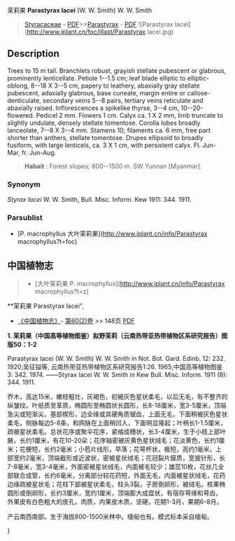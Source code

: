 茉莉果 **Parastyrax lacei** (W. W. Smith) W. W. Smith

> [Styracaceae](http://www.iplant.cn/info/Styracaceae?t=foc) - [PDF](http://www.iplant.cn/foc/pdf/Styracaceae.pdf)>>[Parastyrax](http://www.iplant.cn/info/Parastyrax?t=foc) - [PDF](http://www.iplant.cn/foc/pdf/Parastyrax.pdf)
![Parastyrax lacei](http://www.iplant.cn/foc/illast/Parastyrax lacei.jpg)

## Description

Trees to 15 m tall. Branchlets robust, grayish stellate pubescent or glabrous, prominently lenticellate. Petiole 1--1.5 cm; leaf blade elliptic to elliptic-oblong, 8--18 X 3--5 cm, papery to leathery, abaxially gray stellate pubescent, adaxially glabrous, base cuneate, margin entire or callose-denticulate, secondary veins 5--8 pairs, tertiary veins reticulate and abaxially raised. Inflorescences a spikelike thyrse, 3--4 cm, 10--20-flowered. Pedicel 2 mm. Flowers 1 cm. Calyx ca. 1 X 2 mm, limb truncate to slightly undulate, densely stellate tomentose. Corolla lobes broadly lanceolate, 7--8 X 3--4 mm. Stamens 10; filaments ca. 6 mm, free part shorter than anthers, stellate tomentose. Drupes ellipsoid to broadly fusiform, with large lenticels, ca. 3 X 1 cm, with persistent calyx. Fl. Jun-Mar, fr. Jun-Aug.

> **Habait** : 
> Forest slopes; 800--1500 m. SW Yunnan [Myanmar].

### Synonym
*Styrax lacei* W. W. Smith, Bull. Misc. Inform. Kew 1911: 344. 1911.

### Parsublist

* [P.  macrophyllus  大叶茉莉果](http://www.iplant.cn/info/Parastyrax macrophyllus?t=foc)

## 中国植物志

> * [大叶茉莉果  P.  macrophyllus](http://www.iplant.cn/info/Parastyrax macrophyllus?t=z)

**茉莉果 Parastyrax lacei",

* [《中国植物志》](http://www.iplant.cn/frps)- [第60(2)卷](http://www.iplant.cn/frps/vol/60(2)) >> 148页 [PDF](http://www.iplant.cn/frps/pdf/60(2)/148.PDF)

**1. 茉莉果（中国高等植物图鉴）拟野茉莉（云南热带亚热带植物区系研究报告）图版50：1-2**

Parastyrax lacei (W. W. Smith) W. W. Smith in Not. Bot. Gard. Edinb. 12: 232. 1920;吴征镒等, 云南热带亚热带植物区系研究报告1:26. 1965;中国高等植物图鉴3: 342. 1974. ——Styrax lacei W. W. Smith in Kew Bull. Misc. Inform. 1911 (8): 344. 1911.

乔木，高达15米，嫩枝粗壮，灰褐色，初被灰色星状柔毛，以后无毛，有不整齐的纵皱纹。叶纸质至革质，椭圆形至椭圆状长圆形，长8-18厘米，宽3-5厘米，顶端急尖或短渐尖，基部楔形，边全缘或具硬角质锯齿，上面无毛，下面稍被灰色星状柔毛，侧脉每边5-8条，和网脉在上面稍凹入，下面明显隆起；叶柄长1-1.5厘米，疏被星状柔毛。总状花序或聚伞花序，紧缩成穗状，长3-4厘米，生于小枝上部叶腋，长约1厘米，有花10-20朵；花序轴密被灰黄色星状绒毛；花淡黄色，长约1厘米；花梗短，长约2毫米；小苞片线形，早落；花萼杯状，极短，高约1毫米，上部宽约2毫米，顶端截形或近波状，密被星状绒毛；花冠裂片膜质，宽披针形，长7-8毫米，宽3-4毫米，外面密被星状绒毛，内面被毛较少；雄蕊10枚，花丝几全部联合成管，长约6毫米，分离部分较花药短，外面无毛，内面被星状绒毛，花药边缘疏被星状毛；花柱下部被星状柔毛，柱头3裂，子房倒卵形，被绒毛。核果椭圆形或倒卵形，长约3厘米，宽约1厘米，顶端膨大成盘状，有宿存萼缘和萼齿，外果皮有白色粗大的皮孔，肉质，内果皮木质，坚硬。花期1-3月，果期6-8月。

产云南西南部。生于海拔800-1500米林中。缅甸也有。模式标本采自缅甸。

}